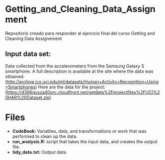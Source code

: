 # Getting_and_Cleaning_Data_Assignment
Repositorio creado para responder al ejercicio final del curso Getting and Cleaning Data Assignement

## Input data set:
Data collected from the accelerometers from the Samsung Galaxy S smartphone. A full description is available at the site where the data was obtained:
(http://archive.ics.uci.edu/ml/datasets/Human+Activity+Recognition+Using+Smartphones)
Here are the data for the project:
(https://d396qusza40orc.cloudfront.net/getdata%2Fprojectfiles%2FUCI%20HAR%20Dataset.zip)

# Files

* **CodeBook:** Variables, data, and transformations or work that was performed to clean up the data.
* **run_analysis.R:**  script that takes the input data, and creates the output file.
* **tidy_data.txt:** Output data.

 
